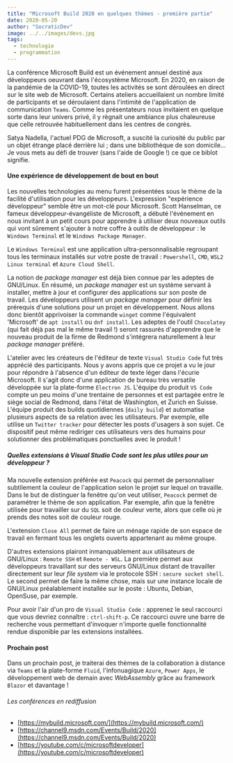 ```yaml
---
title: "Microsoft Build 2020 en quelques thèmes - première partie"
date: 2020-05-20
author: "SocraticDev"
image: ../../images/devs.jpg
tags:
  - technologie
  - programmation
---
```


La conférence Microsoft Build est un événement annuel destiné aux développeurs oeuvrant dans l'écosystème Microsoft.
En 2020, en raison de la pandémie de la COVID-19, toutes les activités se sont déroulées en direct sur le site web de Microsoft. Certains ateliers accueillaient un nombre limité de participants et se déroulaient dans l'intimité de l'application de communication ``Teams``. Comme les présentateurs nous invitaient en quelque sorte dans leur univers privé, il y règnait une ambiance plus chaleureuse que celle retrouvée habituellement dans les centres de congrès. 

Satya Nadella, l'actuel PDG de Microsoft, a suscité la curiosité du public par un objet étrange placé derrière lui ; dans une bibliothèque de son domicile...   Je vous mets au défi de trouver (sans l'aide de Google !) ce que ce biblot signifie.

#### Une expérience de développement de bout en bout

Les nouvelles technologies au menu furent présentées sous le thème de la facilité d'utilisation pour les développeurs. L'expression "expérience développeur" semble être un mot-clé pour Microsoft. Scott Hanselman, ce fameux développeur-évangéliste de Microsoft, a débuté l'événement en nous invitant à un petit cours pour apprendre à utiliser deux nouveaux outils qui vont sûrement s'ajouter à notre coffre à outils de développeur : le ``Windows Terminal`` et le ``Windows Package Manager``. 

Le ``Windows Terminal`` est une application ultra-personnalisable regroupant tous les terminaux installés sur votre poste de travail : ``Powershell``, ``CMD``, ``WSL2 Linux terminal`` et ``Azure Cloud Shell``. 

La notion de _package manager_ est déjà bien connue par les adeptes de GNU/Linux. En résumé, un _package manager_ est un système servant à installer, mettre à jour et configurer des applications sur son poste de travail. Les développeurs utilisent un _package manager_ pour définir les prérequis d'une solutions pour un projet en développement. Nous allons donc bientôt apprivoiser la commande <code>winget</code> comme l'équivalent 'Microsoft' de ``apt install`` ou ``dnf install``. Les adeptes de l'outil ``Chocolatey`` (qui fait déjà pas mal le même travail !) seront rassurés d'apprendre que le nouveau produit de la firme de Redmond s'intégrera naturellement à leur _package manager_ préféré.

L'atelier avec les créateurs de l'éditeur de texte ``Visual Studio Code`` fut très apprécié des participants. Nous y avons appris que ce projet a vu le jour pour répondre à l'absence d'un éditeur de texte léger dans l'écurie Microsoft. Il s'agit donc d'une application de bureau très versatile développée sur la plate-forme ``Electron JS``. L'équipe du produit ``VS Code`` compte un peu moins d'une trentaine de personnes et est partagée entre le siège social de Redmond, dans l'état de Washington, et Zurich en Suisse. L'équipe produit des builds quotidiennes (``daily build``) et automatise plusieurs aspects de sa relation avec les utilisateurs. Par exemple, elle utilise un ``Twitter tracker`` pour détecter les posts d'usagers à son sujet. Ce dispositif peut même rediriger ces utilisateurs vers des humains pour solutionner des problématiques ponctuelles avec le produit !

##### Quelles extensions à Visual Studio Code sont les plus utiles pour un développeur ?  
Ma nouvelle extension préférée est ``Peacock`` qui permet de personnaliser subtilement la couleur de l'application selon le projet sur lequel on travaille. Dans le but de distinguer la fenêtre qu'on veut utiliser, ``Peacock`` permet de paramétrer le thème de son application. Par exemple, afin que la fenêtre utilisée pour travailler sur du ``SQL`` soit de couleur verte, alors que celle où je prends des notes soit de couleur rouge. 

L'extension ``Close All`` permet de faire un ménage rapide de son espace de travail en fermant tous les onglets ouverts appartenant au même groupe. 

D'autres extensions plairont inmanquablement aux utilisateurs de GNU/Linux : ``Remote SSH`` et ``Remote - WSL``. La première permet aux développeurs travaillant sur des serveurs GNU/Linux distant de travailler directement sur leur _file system_ via le protocole SSH : ``secure socket shell``. Le second permet de faire la même chose, mais sur une instance locale de GNU/Linux préalablement installée sur le poste : Ubuntu, Debian, OpenSuse, par exemple.

Pour avoir l'air d'un pro de ``Visual Studio Code`` : apprenez le seul raccourci que vous devriez connaître : ``ctrl-shift-p``.  Ce raccourci ouvre une barre de recherche vous permettant d'invoquer n'importe quelle fonctionnalité rendue disponible par les extensions installées.

#### Prochain post

Dans un prochain post, je traiterai des thèmes de la collaboration à distance via ``Teams`` et la plate-forme ``Fluid``, l'infonuagique ``Azure``, ``Power Apps``, le développement web de demain avec _WebAssembly_ grâce au framework ``Blazor`` et davantage !

###### Les conférences en rediffusion

- [https://mybuild.microsoft.com/](https://mybuild.microsoft.com/)
- [https://channel9.msdn.com/Events/Build/2020](https://channel9.msdn.com/Events/Build/2020)
- [https://youtube.com/c/microsoftdeveloper](https://youtube.com/c/microsoftdeveloper)